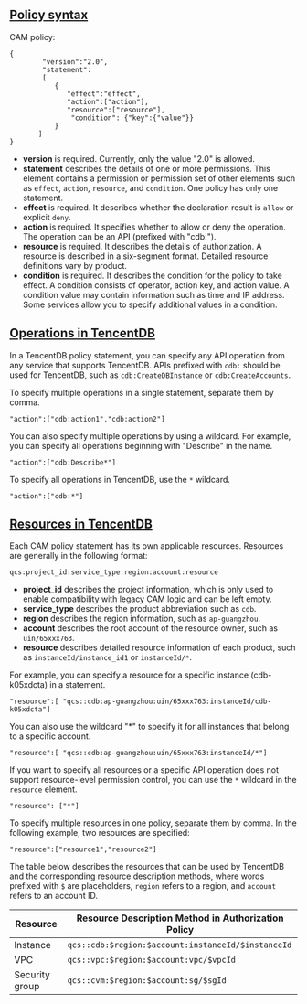 ## [Policy syntax](id:celueyufa)
CAM policy:
```
{	 
        "version":"2.0", 
        "statement": 
        [ 
           { 
              "effect":"effect", 
              "action":["action"], 
              "resource":["resource"], 
               "condition": {"key":{"value"}} 
           } 
       ] 
} 
```
- **version** is required. Currently, only the value "2.0" is allowed.
- **statement** describes the details of one or more permissions. This element contains a permission or permission set of other elements such as `effect`, `action`, `resource`, and `condition`. One policy has only one statement.
 - **effect** is required. It describes whether the declaration result is `allow` or explicit `deny`.
 - **action** is required. It specifies whether to allow or deny the operation. The operation can be an API (prefixed with "cdb:").
 - **resource** is required. It describes the details of authorization. A resource is described in a six-segment format. Detailed resource definitions vary by product.
 - **condition** is required. It describes the condition for the policy to take effect. A condition consists of operator, action key, and action value. A condition value may contain information such as time and IP address. Some services allow you to specify additional values in a condition.

## [Operations in TencentDB](id:caozuo)
In a TencentDB policy statement, you can specify any API operation from any service that supports TencentDB. APIs prefixed with `cdb:` should be used for TencentDB, such as `cdb:CreateDBInstance` or `cdb:CreateAccounts`.

To specify multiple operations in a single statement, separate them by comma.
```
"action":["cdb:action1","cdb:action2"]
```
You can also specify multiple operations by using a wildcard. For example, you can specify all operations beginning with "Describe" in the name.
```
"action":["cdb:Describe*"]
```
To specify all operations in TencentDB, use the `*` wildcard.
```
"action":["cdb:*"]
```

## [Resources in TencentDB](id:ziyuanlujing)
Each CAM policy statement has its own applicable resources.
Resources are generally in the following format:
```
qcs:project_id:service_type:region:account:resource
```
- **project_id** describes the project information, which is only used to enable compatibility with legacy CAM logic and can be left empty.
- **service_type** describes the product abbreviation such as `cdb`.
- **region** describes the region information, such as `ap-guangzhou`.
- **account** describes the root account of the resource owner, such as `uin/65xxx763`.
- **resource** describes detailed resource information of each product, such as `instanceId/instance_id1` or `instanceId/*`.


For example, you can specify a resource for a specific instance (cdb-k05xdcta) in a statement.
```
"resource":[ "qcs::cdb:ap-guangzhou:uin/65xxx763:instanceId/cdb-k05xdcta"]
```
You can also use the wildcard "*" to specify it for all instances that belong to a specific account.
```
"resource":[ "qcs::cdb:ap-guangzhou:uin/65xxx763:instanceId/*"]
```
If you want to specify all resources or a specific API operation does not support resource-level permission control, you can use the `*` wildcard in the `resource` element.
```
"resource": ["*"]
```
To specify multiple resources in one policy, separate them by comma. In the following example, two resources are specified:
```
"resource":["resource1","resource2"]
```

The table below describes the resources that can be used by TencentDB and the corresponding resource description methods, where words prefixed with `$` are placeholders, `region` refers to a region, and `account` refers to an account ID.

| Resource | Resource Description Method in Authorization Policy |
|-------|-------|
| Instance |  `qcs::cdb:$region:$account:instanceId/$instanceId`|
| VPC |  `qcs::vpc:$region:$account:vpc/$vpcId`|
| Security group |  `qcs::cvm:$region:$account:sg/$sgId`|
